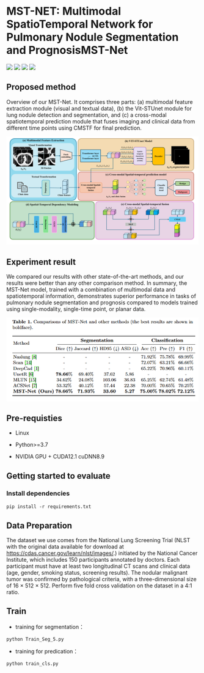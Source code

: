 # MST-NET: Multimodal SpatioTemporal Network for Pulmonary Nodule Segmentation and PrognosisMST-Net

![](https://img.shields.io/badge/-Github-181717?style=flat-square&logo=Github&logoColor=FFFFFF)
![](https://img.shields.io/badge/-Awesome-FC60A8?style=flat-square&logo=Awesome&logoColor=FFFFFF)
![](https://img.shields.io/badge/-Python-3776AB?style=flat-square&logo=Python&logoColor=FFFFFF)
![](https://img.shields.io/badge/-Pytorch-EE4C2C?style=flat-square&logo=Pytorch&logoColor=FFFFFF)

## Proposed method
Overview of our MST-Net. It comprises three parts: (a) multimodal feature extraction module (visual and textual data), (b) the Vit-STUnet module for lung nodule detection and segmentation, and (c) a cross-modal spatiotemporal prediction module that fuses imaging and clinical data from different time points using CMSTF for final prediction.

![image](image/model.png)

## Experiment result
We compared our results with other state-of-the-art methods, and our results were better than any other comparison method. In summary, the MST-Net model, trained with a combination of multimodal data and spatiotemporal information, demonstrates superior performance in tasks of pulmonary nodule segmentation and prognosis compared to models trained using single-modality, single-time point, or planar data.

![image](image/result.png)

## Pre-requisties
* Linux

* Python>=3.7

* NVIDIA GPU + CUDA12.1 cuDNN8.9

## Getting started to evaluate
### Install dependencies
```
pip install -r requirements.txt
```

## Data Preparation
The dataset we use comes from the National Lung Screening Trial (NLST with the original data available for download at https://cdas.cancer.gov/learn/nlst/images/.) initiated by the National Cancer Institute, which includes 150 participants annotated by doctors. Each participant must have at least two longitudinal CT scans and clinical data (age, gender, smoking status, screening results). The nodular malignant tumor was confirmed by pathological criteria, with a three-dimensional size of 16 × 512 × 512. Perform five fold cross validation on the dataset in a 4:1 ratio.

## Train
* training for segmentation：
```
python Train_Seg_5.py
``` 
* training for predication：
```
python train_cls.py
``` 
